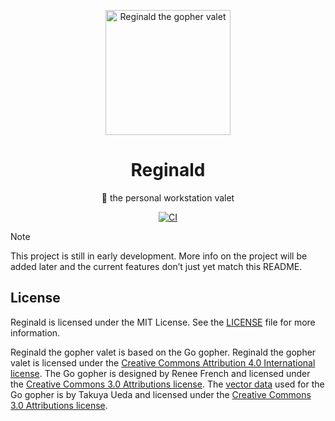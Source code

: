 <p align="center">
  <picture>
    <source media="(prefers-color-scheme: dark)" srcset="https://github.com/anttikivi/reginald/blob/main/.github/reginald-gray-suit.svg?raw=true">
    <source media="(prefers-color-scheme: light)" srcset="https://github.com/anttikivi/reginald/blob/main/.github/reginald-black-suit.svg?raw=true">
    <img alt="Reginald the gopher valet" src="https://github.com/anttikivi/reginald/blob/main/.github/reginald-black-suit.svg?raw=true" width="200" style="max-width: 100%;">
  </picture>
</p>

<h1 align="center">
  Reginald
</h1>

<div align="center">

👔 the personal workstation valet

[![CI](https://github.com/anttikivi/reginald/actions/workflows/ci.yml/badge.svg)](https://github.com/anttikivi/reginald/actions/workflows/ci.yml)

</div>

<!-- prettier-ignore-start -->
> [!NOTE]
> This project is still in early development. More info on the project will be
> added later and the current features don’t just yet match this README.
<!-- prettier-ignore-end -->

## License

Reginald is licensed under the MIT License. See the [LICENSE](LICENSE) file for
more information.

Reginald the gopher valet is based on the Go gopher. Reginald the gopher valet
is licensed under the
[Creative Commons Attribution 4.0 International license](https://creativecommons.org/licenses/by/4.0/).
The Go gopher is designed by Renee French and licensed under the
[Creative Commons 3.0 Attributions license](https://creativecommons.org/licenses/by/3.0/deed.en).
The [vector data](https://github.com/golang-samples/gopher-vector) used for the
Go gopher is by Takuya Ueda and licensed under the
[Creative Commons 3.0 Attributions license](https://creativecommons.org/licenses/by/3.0/deed.en).
